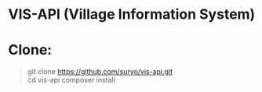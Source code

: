 # VIS-API (Village Information System)

# Clone:

> git clone https://github.com/suryo/vis-api.git  
cd vis-api 
composer install
